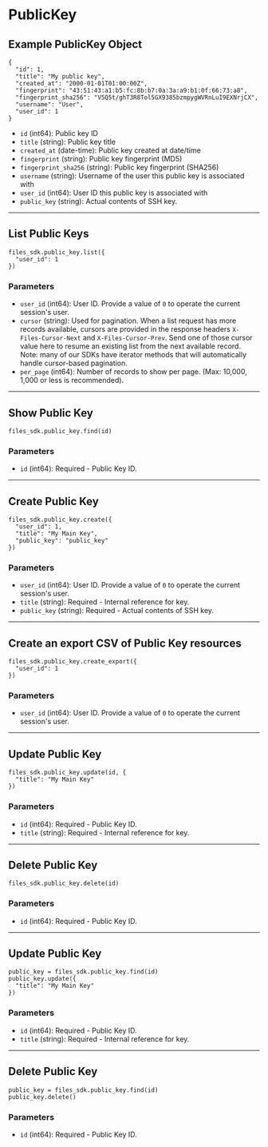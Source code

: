 # PublicKey

## Example PublicKey Object

```
{
  "id": 1,
  "title": "My public key",
  "created_at": "2000-01-01T01:00:00Z",
  "fingerprint": "43:51:43:a1:b5:fc:8b:b7:0a:3a:a9:b1:0f:66:73:a8",
  "fingerprint_sha256": "V5Q5t/ghT3R8Tol5GX9385bzmpygWVRnLuI9EXNrjCX",
  "username": "User",
  "user_id": 1
}
```

* `id` (int64): Public key ID
* `title` (string): Public key title
* `created_at` (date-time): Public key created at date/time
* `fingerprint` (string): Public key fingerprint (MD5)
* `fingerprint_sha256` (string): Public key fingerprint (SHA256)
* `username` (string): Username of the user this public key is associated with
* `user_id` (int64): User ID this public key is associated with
* `public_key` (string): Actual contents of SSH key.


---

## List Public Keys

```
files_sdk.public_key.list({
  "user_id": 1
})
```

### Parameters

* `user_id` (int64): User ID.  Provide a value of `0` to operate the current session's user.
* `cursor` (string): Used for pagination.  When a list request has more records available, cursors are provided in the response headers `X-Files-Cursor-Next` and `X-Files-Cursor-Prev`.  Send one of those cursor value here to resume an existing list from the next available record.  Note: many of our SDKs have iterator methods that will automatically handle cursor-based pagination.
* `per_page` (int64): Number of records to show per page.  (Max: 10,000, 1,000 or less is recommended).


---

## Show Public Key

```
files_sdk.public_key.find(id)
```

### Parameters

* `id` (int64): Required - Public Key ID.


---

## Create Public Key

```
files_sdk.public_key.create({
  "user_id": 1,
  "title": "My Main Key",
  "public_key": "public_key"
})
```

### Parameters

* `user_id` (int64): User ID.  Provide a value of `0` to operate the current session's user.
* `title` (string): Required - Internal reference for key.
* `public_key` (string): Required - Actual contents of SSH key.


---

## Create an export CSV of Public Key resources

```
files_sdk.public_key.create_export({
  "user_id": 1
})
```

### Parameters

* `user_id` (int64): User ID.  Provide a value of `0` to operate the current session's user.


---

## Update Public Key

```
files_sdk.public_key.update(id, {
  "title": "My Main Key"
})
```

### Parameters

* `id` (int64): Required - Public Key ID.
* `title` (string): Required - Internal reference for key.


---

## Delete Public Key

```
files_sdk.public_key.delete(id)
```

### Parameters

* `id` (int64): Required - Public Key ID.


---

## Update Public Key

```
public_key = files_sdk.public_key.find(id)
public_key.update({
  "title": "My Main Key"
})
```

### Parameters

* `id` (int64): Required - Public Key ID.
* `title` (string): Required - Internal reference for key.


---

## Delete Public Key

```
public_key = files_sdk.public_key.find(id)
public_key.delete()
```

### Parameters

* `id` (int64): Required - Public Key ID.
